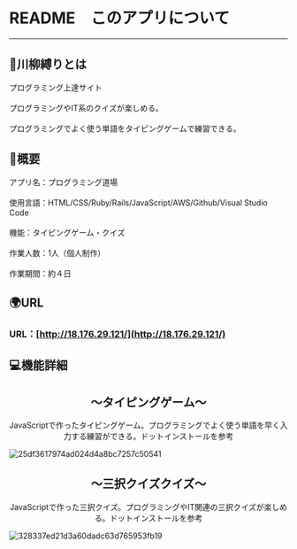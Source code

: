 # README　このアプリについて
***

## :bamboo:川柳縛りとは
プログラミング上達サイト
<br></br>
プログラミングやIT系のクイズが楽しめる。
<br></br>
プログラミングでよく使う単語をタイピングゲームで練習できる。

## :memo:概要
アプリ名：プログラミング道場
<br></br>
使用言語：HTML/CSS/Ruby/Rails/JavaScript/AWS/Github/Visual Studio Code
<br></br>
機能：タイピングゲーム・クイズ
<br></br>
作業人数：1人（個人制作）
<br></br>
作業期間：約４日

## :earth_africa:URL
### URL：[http://18.176.29.121/](http://18.176.29.121/)

## :computer:機能詳細

<h2 align="center">〜タイピングゲーム〜</h2>
<p align="center">JavaScriptで作ったタイピングゲーム。プログラミングでよく使う単語を早く入力する練習ができる。ドットインストールを参考</p>

![25df3617974ad024d4a8bc7257c50541](https://user-images.githubusercontent.com/57311079/72197797-dac7ed00-3468-11ea-8cf0-7a35e3cd6234.gif)

<h2 align="center">〜三択クイズクイズ〜</h2>
<p align="center">JavaScriptで作った三択クイズ。プログラミングやIT関連の三択クイズが楽しめる。ドットインストールを参考</p>

![328337ed21d3a60dadc63d765953fb19](https://user-images.githubusercontent.com/57311079/72197872-a9035600-3469-11ea-9297-5425cac90000.gif)